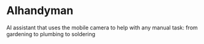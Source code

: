 # AIhandyman
AI assistant that uses the mobile camera to help with any manual task: from gardening to plumbing to soldering
